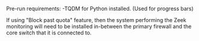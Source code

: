 Pre-run requirements:
-TQDM for Python installed. (Used for progress bars)



If using "Block past quota" feature, then the system performing the Zeek monitoring will need to be installed in-between the primary firewall and the core switch that it is connected to. 
